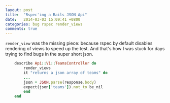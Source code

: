 ```yaml
---
layout: post
title:  "Rspec'ing a Rails JSON Api"
date:   2014-03-03 15:09:41 +0800
categories: bug rspec render_views
comments: true
---
```

`render_view` was the missing piece:
because rspec by default disables rendering of views to speed up the test. And that's how I was stuck for days trying to find bugs in the super short json.

```ruby
    describe Api::V1::TeamsController do
		render_views
		it "returns a json array of teams" do
		...
        json = JSON.parse(response.body)
        expect(json['teams']).not_to be_nil
        end
    end
```


